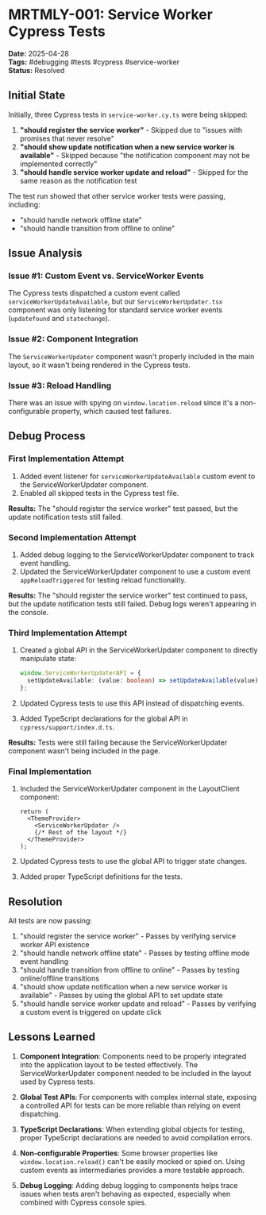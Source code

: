 # MRTMLY-001: Service Worker Cypress Tests

**Date:** 2025-04-28  
**Tags:** #debugging #tests #cypress #service-worker  
**Status:** Resolved

## Initial State

Initially, three Cypress tests in `service-worker.cy.ts` were being skipped:

1. **"should register the service worker"** - Skipped due to "issues with promises that never resolve"
2. **"should show update notification when a new service worker is available"** - Skipped because "the notification component may not be implemented correctly"
3. **"should handle service worker update and reload"** - Skipped for the same reason as the notification test

The test run showed that other service worker tests were passing, including:
- "should handle network offline state"
- "should handle transition from offline to online"

## Issue Analysis

### Issue #1: Custom Event vs. ServiceWorker Events

The Cypress tests dispatched a custom event called `serviceWorkerUpdateAvailable`, but our `ServiceWorkerUpdater.tsx` component was only listening for standard service worker events (`updatefound` and `statechange`).

### Issue #2: Component Integration 

The `ServiceWorkerUpdater` component wasn't properly included in the main layout, so it wasn't being rendered in the Cypress tests.

### Issue #3: Reload Handling

There was an issue with spying on `window.location.reload` since it's a non-configurable property, which caused test failures.

## Debug Process

### First Implementation Attempt

1. Added event listener for `serviceWorkerUpdateAvailable` custom event to the ServiceWorkerUpdater component.
2. Enabled all skipped tests in the Cypress test file.

**Results:** The "should register the service worker" test passed, but the update notification tests still failed.

### Second Implementation Attempt

1. Added debug logging to the ServiceWorkerUpdater component to track event handling.
2. Updated the ServiceWorkerUpdater component to use a custom event `appReloadTriggered` for testing reload functionality.

**Results:** The "should register the service worker" test continued to pass, but the update notification tests still failed. Debug logs weren't appearing in the console.

### Third Implementation Attempt

1. Created a global API in the ServiceWorkerUpdater component to directly manipulate state:
   ```typescript
   window.ServiceWorkerUpdaterAPI = {
     setUpdateAvailable: (value: boolean) => setUpdateAvailable(value),
   };
   ```

2. Updated Cypress tests to use this API instead of dispatching events.

3. Added TypeScript declarations for the global API in `cypress/support/index.d.ts`.

**Results:** Tests were still failing because the ServiceWorkerUpdater component wasn't being included in the page.

### Final Implementation

1. Included the ServiceWorkerUpdater component in the LayoutClient component:
   ```tsx
   return (
     <ThemeProvider>
       <ServiceWorkerUpdater />
       {/* Rest of the layout */}
     </ThemeProvider>
   );
   ```

2. Updated Cypress tests to use the global API to trigger state changes.

3. Added proper TypeScript definitions for the tests.

## Resolution

All tests are now passing:
1. "should register the service worker" - Passes by verifying service worker API existence
2. "should handle network offline state" - Passes by testing offline mode event handling
3. "should handle transition from offline to online" - Passes by testing online/offline transitions
4. "should show update notification when a new service worker is available" - Passes by using the global API to set update state
5. "should handle service worker update and reload" - Passes by verifying a custom event is triggered on update click

## Lessons Learned

1. **Component Integration**: Components need to be properly integrated into the application layout to be tested effectively. The ServiceWorkerUpdater component needed to be included in the layout used by Cypress tests.

2. **Global Test APIs**: For components with complex internal state, exposing a controlled API for tests can be more reliable than relying on event dispatching.

3. **TypeScript Declarations**: When extending global objects for testing, proper TypeScript declarations are needed to avoid compilation errors.

4. **Non-configurable Properties**: Some browser properties like `window.location.reload()` can't be easily mocked or spied on. Using custom events as intermediaries provides a more testable approach.

5. **Debug Logging**: Adding debug logging to components helps trace issues when tests aren't behaving as expected, especially when combined with Cypress console spies.
